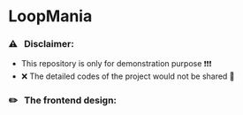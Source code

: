 # LoopMania

### ⚠ &nbsp; Disclaimer: 
- This repository is only for demonstration purpose ❗️❗️❗️
- ❌ The detailed codes of the project would not be shared 🔐 <br/>

###  ✏️ &nbsp; The frontend design: 

